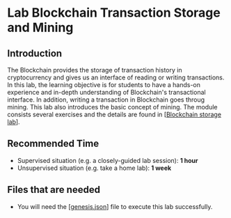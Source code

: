 Lab Blockchain Transaction Storage and Mining
===

Introduction
---

The Blockchain provides the storage of transaction history in cryptocurrency and gives us an interface of reading or writing transactions. In this lab, the learning objective is for students to have a hands-on experience and in-depth understanding of Blockchain's  transactional interface. In addition, writing a transaction in Blockchain goes throug mining. This lab also introduces the basic concept of mining. The module consists several exercises and the details are found in  [[Blockchain storage lab](https://github.com/BlockchainLabSU/SUBlockchainLabs/blob/master/lab3.1/README.md)].

Recommended Time
---

* Supervised situation (e.g. a closely-guided lab session): **1 hour**
* Unsupervised situation (e.g. take a home lab): **1 week**

Files that are needed
---

* You will need the [[genesis.json](https://github.com/syracuse-fullstacksecurity/SUBlockchainLabs/blob/master/lab3.1/genesis.json)] file to execute this lab successfully.

